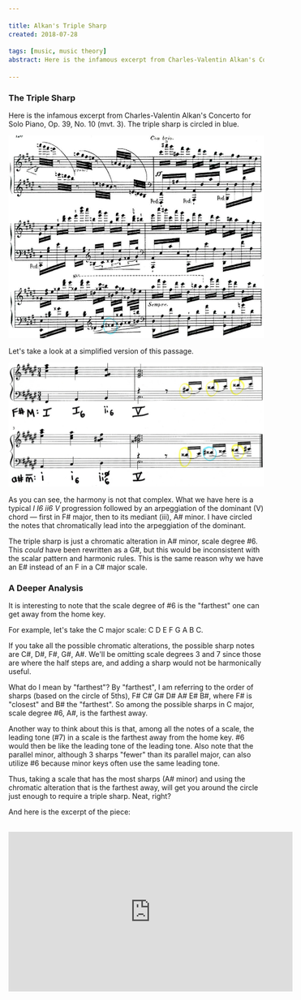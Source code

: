 ```yaml
---

title: Alkan's Triple Sharp
created: 2018-07-28

tags: [music, music theory]
abstract: Here is the infamous excerpt from Charles-Valentin Alkan's Concerto for Solo Piano, Op. 39, No. 10 (mvt. 3). The triple sharp

---
```



### The Triple Sharp

Here is the infamous excerpt from Charles-Valentin Alkan's Concerto for Solo Piano, Op. 39, No. 10 (mvt. 3). The triple sharp is circled in blue.

![Alkan score](alkans_triple_sharp/score.jpg)


Let's take a look at a simplified version of this passage.

![Alkan score simplified](alkans_triple_sharp/simplified.jpg)

As you can see, the harmony is not that complex. What we have here is a typical *I I6 ii6 V* progression followed by an arpeggiation of the dominant (V) chord — first in F# major, then to its mediant (iii), A# minor.
I have circled the notes that chromatically lead into the arpeggiation of the dominant.




The triple sharp is just a chromatic alteration in A# minor, scale degree #6. This *could* have been rewritten as a G#, but this would be inconsistent with the scalar pattern and harmonic rules. This is the same reason why we have an E# instead of an F in a C# major scale.



### A Deeper Analysis

It is interesting to note that the scale degree of #6 is the "farthest" one can get away from the home key.

For example, let's take the C major scale: C D E F G A B C.

If you take all the possible chromatic alterations, the possible sharp notes are C#, D#, F#, G#, A#.
We'll be omitting scale degrees 3 and 7 since those are where the half steps are, and adding a sharp would not be harmonically useful.

What do I mean by "farthest"?
By "farthest", I am referring to the order of sharps (based on the circle of 5ths), F# C# G# D# A# E# B#, where F# is "closest" and B# the "farthest".
So among the possible sharps in C major, scale degree #6, A#, is the farthest away. 


Another way to think about this is that, among all the notes of a scale, the leading tone (#7) in a scale is the farthest away from the home key. #6 would then be like the leading tone of the leading tone. Also note that the parallel minor, although 3 sharps "fewer" than its parallel major, can also utilize #6 because minor keys often use the same leading tone.

Thus, taking a scale that has the most sharps (A# minor) and using the chromatic alteration that is the farthest away, will get you around the circle just enough to require a triple sharp. Neat, right?

And here is the excerpt of the piece:

<br/>
<div class="video-container">
<iframe width="560" height="315" src="https://www.youtube.com/embed/ne7XYi1i5l0?start=507" frameborder="0" allow="autoplay; encrypted-media" allowfullscreen></iframe>
</div>
